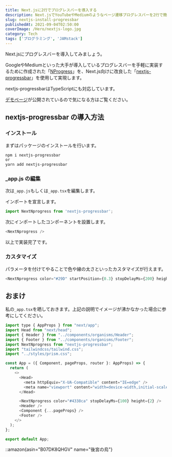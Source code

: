 ```yaml
---
title: Next.jsに2行でプログレスバーを導入する
description: Next.jsでYouTubeやMediumのようなページ遷移プログレスバーを2行で簡単実装。nextjs-progressbarライブラリを使ったインストールから設定まで、カスタマイズ例付きで解説。
slug: nextjs-install-progressbar
publishedAt: 2021-09-04T02:50:00
coverImage: /Hero/nextjs-logo.jpg
category: Tech
tags: ['プログラミング', 'JAMstack']
---
```


Next.jsにプログレスバーを導入してみましょう。

GoogleやMediumといった大手が導入しているプログレスバーを手軽に実装するために作成された「[NProgress](https://ricostacruz.com/nprogress/)」を、Next.js向けに改良した「[nextjs-progressbar](https://www.npmjs.com/package/nextjs-progressbar)」を使用して実現します。

nextjs-progressbarはTypeScriptにも対応しています。

[デモページ](https://demo-nextjs-progressbar.vercel.app/)が公開されているので気になる方はご覧ください。

## nextjs-progressbar の導入方法

### インストール

まずはパッケージのインストールを行います。

```bash
npm i nextjs-progressbar
or
yarn add nextjs-progressbar
```

### \_app.js の編集

次は`_app.js`もしくは`_app.tsx`を編集します。

インポートを宣言します。

```javascript
import NextNprogress from 'nextjs-progressbar';
```

次にインポートしたコンポーネントを設置します。

```javascript
<NextNprogress />
```

以上で実装完了です。

### カスタマイズ

パラメータを付けてやることで色や線の太さといったカスタマイズが行えます。

```javascript
<NextNprogress color="#29D" startPosition={0.3} stopDelayMs={200} height={3} showOnShallow={true} />
```

## おまけ

私の`_app.tsx`を晒しておきます。上記の説明でイメージが沸かなかった場合に参考にしてください。

```javascript
import type { AppProps } from "next/app";
import Head from "next/head";
import { Header } from "../components/organisms/Header";
import { Footer } from "../components/organisms/Footer";
import NextNprogress from "nextjs-progressbar";
import "tailwindcss/tailwind.css";
import "../styles/prism.css";

const App = ({ Component, pageProps, router }: AppProps) => {
  return (
    <>
      <Head>
        <meta httpEquiv="X-UA-Compatible" content="IE=edge" />
        <meta name="viewport" content="width=device-width,initial-scale=1" />
      </Head>

      <NextNprogress color="#4338ca" stopDelayMs={100} height={2} />
      <Header />
      <Component {...pageProps} />
      <Footer />
    </>
  );
};

export default App;
```

::amazon{asin="B07DK8QHGV" name="後宮の烏"}
